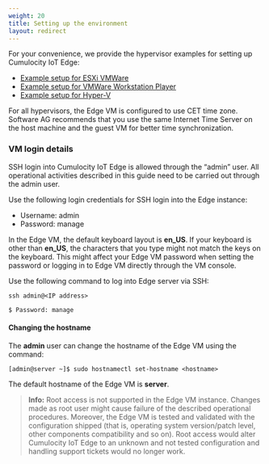 ```yaml
---
weight: 20
title: Setting up the environment
layout: redirect
---
```


For your convenience, we provide the hypervisor examples for setting up Cumulocity IoT Edge:

* [Example setup for ESXi VMWare](/edge/installation#setting-up-esxi)
* [Example setup for VMWare Workstation Player](/edge/installation#setting-up-vmware)
* [Example setup for Hyper-V](/edge/installation#setting-up-hyper-v)

For all hypervisors, the Edge VM is configured to use CET time zone. Software AG recommends that you use the same Internet Time Server on the host machine and the guest VM for better time synchronization.

### VM login details

SSH login into Cumulocity IoT Edge is allowed through the “admin” user. All operational activities described in this guide need to be carried out through the admin user.

Use the following login credentials for SSH login into the Edge instance:

* Username: admin
* Password: manage

In the Edge VM, the default keyboard layout is **en_US**. If your keyboard is other than **en_US**, the characters that you type might not match the keys on the keyboard. This might affect your Edge VM password when setting the password or logging in to Edge VM directly through the VM console.

Use the following command to log into Edge server via SSH:

```shell
ssh admin@<IP address>

$ Password: manage
```

#### Changing the hostname

The **admin** user can change the hostname of the Edge VM using the command:

```shell
[admin@server ~]$ sudo hostnamectl set-hostname <hostname>
```
The default hostname of the Edge VM is **server**.

>**Info:**
Root access is not supported in the Edge VM instance. Changes made as root user might cause failure of the described operational procedures.
Moreover, the Edge VM is tested and validated with the configuration shipped (that is, operating system version/patch level, other components compatibility and so on). Root access would alter Cumulocity IoT Edge to an unknown and not tested configuration and handling support tickets would no longer work.
